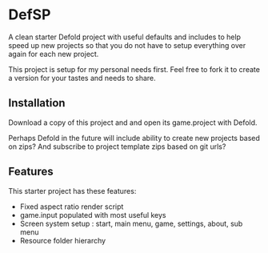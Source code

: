 # DefSP
A clean starter Defold project with useful defaults and includes to help speed up new projects so that you do not have to setup everything over again for each new project. 

This project is setup for my personal needs first. Feel free to fork it to create a version for your tastes and needs to share.

## Installation

Download a copy of this project and and open its game.project with Defold.

Perhaps Defold in the future will include ability to create new projects based on zips? And subscribe to project template zips based on git urls?

## Features

This starter project has these features:
* Fixed aspect ratio render script
* game.input populated with most useful keys
* Screen system setup : start, main menu, game, settings, about, sub menu
* Resource folder hierarchy 
